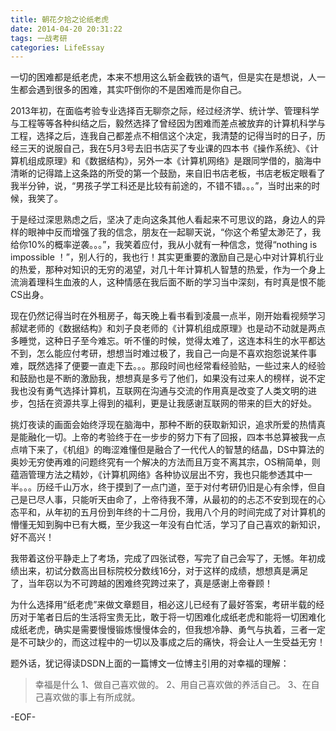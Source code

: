 ```yaml
---
title: 朝花夕拾之论纸老虎
date: 2014-04-20 20:31:22
tags: 一战考研
categories: LifeEssay
---
```

一切的困难都是纸老虎，本来不想用这么斩金截铁的语气，但是实在是想说，人一生都会遇到很多的困难，其实吓倒你的不是困难而是你自己。
<!--more-->
2013年初，在面临考验专业选择百无聊奈之际，经过经济学、统计学、管理科学与工程等等各种纠结之后，毅然选择了曾经因为困难而差点被放弃的计算机科学与工程，选择之后，连我自己都差点不相信这个决定，我清楚的记得当时的日子，历经三天的说服自己，我在5月3号去旧书店买了专业课的四本书《操作系统》、《计算机组成原理》和《数据结构》，另外一本《计算机网络》是跟同学借的，脑海中清晰的记得踏上这条路的所受的第一个鼓励，来自旧书店老板，书店老板定眼看了我半分钟，说，“男孩子学工科还是比较有前途的，不错不错。。。”，当时出来的时候，我笑了。

于是经过深思熟虑之后，坚决了走向这条其他人看起来不可思议的路，身边人的异样的眼神中反而增强了我的信念，朋友在一起聊天说，“你这个希望太渺茫了，我给你10%的概率逆袭。。。”，我笑着应付，我从小就有一种信念，觉得“nothing is impossible ！”，别人行的，我也行！其实更重要的激励自己是心中对计算机行业的热爱，那种对知识的无穷的渴望，对几十年计算机人智慧的热爱，作为一个身上流淌着理科生血液的人，这种情感在我后面不断的学习当中深刻，有时真是恨不能CS出身。

现在仍然记得当时在外租房子，每天晚上看书看到凌晨一点半，刚开始看视频学习郝斌老师的《数据结构》和刘子良老师的《计算机组成原理》也是动不动就是两点多睡觉，这种日子至今难忘。听不懂的时候，觉得太难了，这连本科生的水平都达不到，怎么能应付考研，想想当时难过极了，我自己一向是不喜欢抱怨说某件事难，既然选择了便要一直走下去。。。那段时间也经常看经验贴，一些过来人的经验和鼓励也是不断的激励我，想想真是多亏了他们，如果没有过来人的榜样，说不定我也没有勇气选择计算机，互联网在沟通与交流的作用真是改变了人类文明的进步，包括在资源共享上得到的福利，更是让我感谢互联网的带来的巨大的好处。

挑灯夜读的画面会始终浮现在脑海中，那种不断的获取新知识，追求所爱的热情真是能融化一切。上帝的考验终于在一步步的努力下有了回报，四本书总算被我一点点啃下来了，《机组》的晦涩难懂但是融合了一代代人的智慧的结晶，DS中算法的奥妙无穷使再难的问题终究有一个解决的方法而且万变不离其宗，OS稍简单，则蕴涵管理方法之精妙，《计算机网络》各种协议层出不穷，我也只能参透其中一半。。。历经千山万水，终于摸到了一点门道，至于对付考研仍旧是心有余悸，但自己是已尽人事，只能听天由命了，上帝待我不薄，从最初的的忐忑不安到现在的心态平和，从年初的五月份到年终的十二月份，我用八个月的时间完成了对计算机的懵懂无知到胸中已有大概，至少我这一年没有白忙活，学习了自己喜欢的新知识，好不高兴！

我带着这份平静走上了考场，完成了四张试卷，写完了自己会写了，无憾。年初成绩出来，初试分数高出目标院校分数线16分，对于这样的成绩，想想真是满足了，当年窃以为不可跨越的困难终究跨过来了，真是感谢上帝眷顾！

为什么选择用“纸老虎”来做文章题目，相必这儿已经有了最好答案，考研半载的经历对于笔者日后的生活将宝贵无比，敢于将一切困难化成纸老虎和能将一切困难化成纸老虎，确实是需要慢慢锻炼慢慢体会的，但我想冷静、勇气与执着，三者一定是不可缺少的，而这过程中的一切以及事成之后的痛快，将会让人一生受益无穷！

题外话，犹记得读DSDN上面的一篇博文一位博主引用的对幸福的理解：

>幸福是什么
>1、做自己喜欢做的。
>2、用自己喜欢做的养活自己。
>3、在自己喜欢做的事上有所成就。

-EOF-